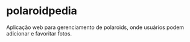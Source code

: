 # polaroidpedia
Aplicação web para gerenciamento de polaroids, onde usuários podem adicionar e favoritar fotos.
